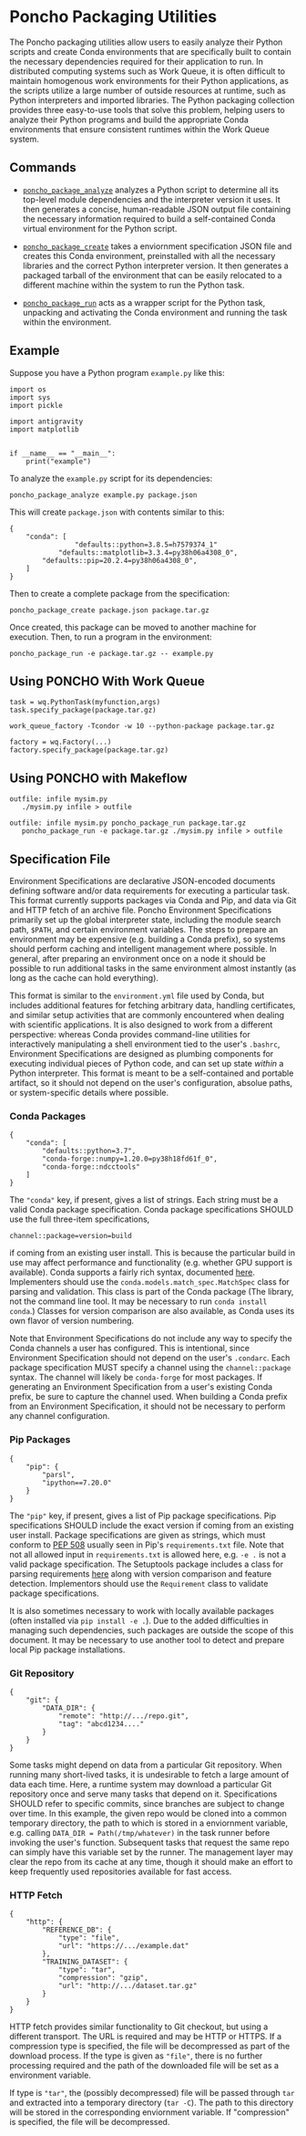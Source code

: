 # Poncho Packaging Utilities

The Poncho packaging utilities allow users to easily analyze their Python scripts and create Conda environments that are specifically built to contain the necessary dependencies required for their application to run. In distributed computing systems such as Work Queue, it is often difficult to maintain homogenous work environments for their Python applications, as the scripts utilize a large number of outside resources at runtime, such as Python interpreters and imported libraries. The Python packaging collection provides three easy-to-use tools that solve this problem, helping users to analyze their Python programs and build the appropriate Conda environments that ensure consistent runtimes within the Work Queue system. 

## Commands

- [`poncho_package_analyze`](../man_pages/poncho_package_analyze)
analyzes a Python script to determine all its top-level module dependencies and the interpreter version it uses. It then generates a concise, human-readable JSON output file containing the necessary information required to build a self-contained Conda virtual environment for the Python script.

- [`poncho_package_create`](../man_pages/poncho_package_create) takes a enviornment specification JSON file  and creates this Conda environment, preinstalled with all the necessary libraries and the correct Python interpreter version. It then generates a packaged tarball of the environment that can be easily relocated to a different machine within the system to run the Python task.

- [`poncho_package_run`](../man_pages/poncho_package_run) acts as a wrapper script for the Python task, unpacking and activating the Conda environment and running the task within the environment.

## Example

Suppose you have a Python program `example.py` like this:

```
import os
import sys
import pickle

import antigravity
import matplotlib


if __name__ == "__main__":
    print("example")
```

To analyze the `example.py` script for its dependencies:

```
poncho_package_analyze example.py package.json
```

This will create `package.json` with contents similar to this:


```
{
	"conda": [
                "defaults::python=3.8.5=h7579374_1"
	        "defaults::matplotlib=3.3.4=py38h06a4308_0",
		"defaults::pip=20.2.4=py38h06a4308_0",
	]
}
```

Then to create a complete package from the specification:

```
poncho_package_create package.json package.tar.gz
```

Once created, this package can be moved to another machine for execution.
Then, to run a program in the environment:

```
poncho_package_run -e package.tar.gz -- example.py
```

## Using PONCHO With Work Queue

```
task = wq.PythonTask(myfunction,args)
task.specify_package(package.tar.gz)
```

```
work_queue_factory -Tcondor -w 10 --python-package package.tar.gz
```

```
factory = wq.Factory(...)
factory.specify_package(package.tar.gz)
```

## Using PONCHO with Makeflow

```
outfile: infile mysim.py
   ./mysim.py infile > outfile
```

```
outfile: infile mysim.py poncho_package_run package.tar.gz
   poncho_package_run -e package.tar.gz ./mysim.py infile > outfile
```

## Specification File

Environment Specifications are declarative JSON-encoded documents
defining software and/or data requirements for executing a particular
task. This format currently supports packages via Conda and Pip,
and data via Git and HTTP fetch of an archive file.
Poncho Environment Specifications primarily set up the global interpreter
state, including the module search path, `$PATH`, and certain environment
variables. The steps to prepare an environment
may be expensive (e.g. building a Conda prefix), so systems should
perform caching and intelligent management where possible.
In general, after preparing an environment once on a node
it should be possible to run additional tasks in the same environment
almost instantly (as long as the cache can hold everything).

This format is similar to the `environment.yml` file used by Conda,
but includes additional features for fetching arbitrary data,
handling certificates, and similar setup activities that are
commonly encountered when dealing with scientific applications.
It is also designed to work from a different perspective:
whereas Conda provides command-line utilities for interactively
manipulating a shell environment tied to the user's `.bashrc`,
Environment Specifications are designed as plumbing components
for executing individual pieces of Python code, and can set up
state *within* a Python interpreter.
This format is meant to be a self-contained and portable artifact,
so it should not depend on the user's configuration, absolue paths,
or system-specific details where possible.

### Conda Packages

```
{
	"conda": [
		"defaults::python=3.7",
		"conda-forge::numpy=1.20.0=py38h18fd61f_0",
		"conda-forge::ndcctools"
	]
}
```

The `"conda"` key, if present, gives a list of strings.
Each string must be a valid Conda package specification.
Conda package specifications SHOULD use the full three-item
specifications,

```
channel::package=version=build
```

if coming from an existing user install. This is because the
particular build in use may affect performance and functionality
(e.g. whether GPU support is available).
Conda supports a fairly rich syntax, documented
[here](https://docs.conda.io/projects/conda/en/latest/user-guide/concepts/pkg-specs.html#package-match-specifications).
Implementers should use the `conda.models.match_spec.MatchSpec`
class for parsing and validation.
This class is part of the Conda package
(The library, not the command line tool.
It may be necessary to run `conda install conda`.)
Classes for version comparison are also available,
as Conda uses its own flavor of version numbering.

Note that Environment Specifications do not include any way to
specify the Conda channels a user has configured.
This is intentional,
since Environment Specification should not depend on
the user's `.condarc`. Each package specification MUST
specify a channel using the `channel::package` syntax.
The channel will likely be `conda-forge` for most packages.
If generating an Environment Specification from a user's existing
Conda prefix, be sure to capture the channel used.
When building a Conda prefix from an Environment Specification,
it should not be necessary to perform any channel configuration.

### Pip Packages

```
{
	"pip": {
		"parsl",
		"ipython==7.20.0"
	}
}
```

The `"pip"` key, if present, gives a list of Pip package specifications.
Pip specifications SHOULD include the exact version if coming from an
existing user install. Package specifications are given as strings,
which must conform to
[PEP 508](https://www.python.org/dev/peps/pep-0508/)
usually seen in Pip's `requirements.txt` file.
Note that not all allowed input in `requirements.txt` is allowed here,
e.g. `-e .` is not a valid package specification.
The Setuptools package includes a class for parsing requirements
[here](https://setuptools.readthedocs.io/en/latest/pkg_resources.html#requirement-objects)
along with version comparison and feature detection.
Implementors should use the `Requirement` class to validate
package specifications.

It is also sometimes necessary to work with locally available packages
(often installed via `pip install -e .`).
Due to the added difficulties in managing such dependencies,
such packages are outside the scope of this document.
It may be necessary to use another tool to
detect and prepare local Pip package installations.

### Git Repository

```
{
	"git": {
		"DATA_DIR": {
			"remote": "http://.../repo.git",
			"tag": "abcd1234...."
		}
	}
}
```

Some tasks might depend on data from a particular Git repository.
When running many short-lived tasks, it is undesirable to fetch
a large amount of data each time. Here, a runtime system may download
a particular Git repository once and serve many tasks that depend on it.
Specifications SHOULD refer to specific commits, since branches are
subject to change over time.
In this example, the given repo would be cloned into a common temporary
directory, the path to which is stored in a enviornment variable,
e.g. calling `DATA_DIR = Path(/tmp/whatever)` in the task runner before
invoking the user's function.
Subsequent tasks that request the same repo can simply have
this variable set by the runner. The management layer may clear the repo
from its cache at any time, though it should make an effort to keep
frequently used repositories available for fast access.

### HTTP Fetch

```
{
	"http": {
		"REFERENCE_DB": {
			"type": "file",
			"url": "https://.../example.dat"
		},
		"TRAINING_DATASET": {
			"type": "tar",
			"compression": "gzip",
			"url": "http://.../dataset.tar.gz"
		}
	}
}
```

HTTP fetch provides similar functionality to Git checkout, but
using a different transport. The URL is required and may be
HTTP or HTTPS. If a compression type is specified, the file
will be decompressed as part of the download process. If the
type is given as `"file"`, there is no further processing required
and the path of the downloaded file will be set as a environment
variable.

If type is `"tar"`, the (possibly decompressed)
file will be passed through `tar` and extracted into a temporary
directory (`tar -C`). The path to this directory will be stored
in the corresponding enviornment variable. If "compression" is
specified, the file will be decompressed.
